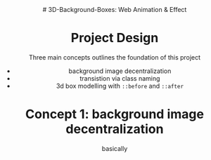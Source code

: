 <center># 3D-Background-Boxes: Web Animation &amp; Effect<center>
  
  
 # Project Design
  Three main concepts outlines the foundation of this project
  - background image decentralization
  - transistion via class naming
  - 3d box modelling with `::before` and `::after`
  
  
  # Concept 1: background image decentralization
  basically


